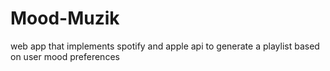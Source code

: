 # Mood-Muzik
web app that implements spotify and apple api to generate a playlist  based on user mood preferences 
